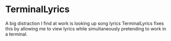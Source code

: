 # TerminalLyrics

A big distraction I find at work is looking up song lyrics
TerminalLyrics fixes this by allowing me to view lyrics while simultaneously pretending to work in a terminal.
